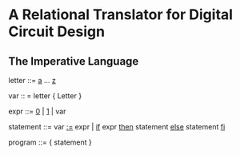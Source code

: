 # A Relational Translator for Digital Circuit Design




## The Imperative Language


letter ::= [a]() ... [z]()

var :: = letter { Letter }

expr ::= [0]() | [1]() | var

statement ::= var [:=]() expr
           |  [if]() expr [then]() statement [else]() statement [fi]()

program ::= { statement }
